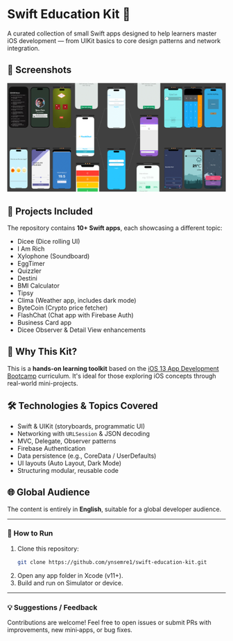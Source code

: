# Swift Education Kit 🚀

A curated collection of small Swift apps designed to help learners master iOS development — from UIKit basics to core design patterns and network integration.

## 📸 Screenshots

<p align="center">
  <img src="./screenshot.png" alt="App Screenshots" width="900">
</p>

## 📱 Projects Included

The repository contains **10+ Swift apps**, each showcasing a different topic:

- Dicee (Dice rolling UI)
- I Am Rich
- Xylophone (Soundboard)
- EggTimer
- Quizzler
- Destini
- BMI Calculator
- Tipsy
- Clima (Weather app, includes dark mode)
- ByteCoin (Crypto price fetcher)
- FlashChat (Chat app with Firebase Auth)
- Business Card app
- Dicee Observer & Detail View enhancements

## 🧠 Why This Kit?

This is a **hands-on learning toolkit** based on the [iOS 13 App Development Bootcamp](https://www.udemy.com/course/ios-13-app-development-bootcamp/) curriculum. It's ideal for those exploring iOS concepts through real-world mini-projects.

## 🛠️ Technologies & Topics Covered

- Swift & UIKit (storyboards, programmatic UI)
- Networking with `URLSession` & JSON decoding
- MVC, Delegate, Observer patterns
- Firebase Authentication
- Data persistence (e.g., CoreData / UserDefaults)
- UI layouts (Auto Layout, Dark Mode)
- Structuring modular, reusable code

## 🌐 Global Audience

The content is entirely in **English**, suitable for a global developer audience.

---

### 🔧 How to Run

1. Clone this repository:
   ```bash
   git clone https://github.com/ynsemre1/swift-education-kit.git
   ```
2. Open any app folder in Xcode (v11+).
3. Build and run on Simulator or device.

---

### 💡 Suggestions / Feedback

Contributions are welcome! Feel free to open issues or submit PRs with improvements, new mini‑apps, or bug fixes.
